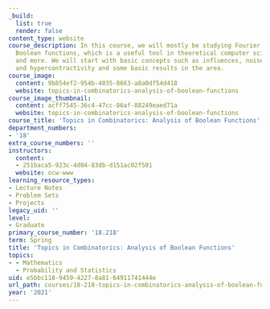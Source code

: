 ```yaml
---
_build:
  list: true
  render: false
content_type: website
course_description: In this course, we will mostly be studying Fourier analysis of
  Boolean functions, which is a useful tool in theoretical computer science, combinatorics,
  and more. We will start with basic concepts such as influences, noise sensitivity,
  and hypercontractivity and some basic results in the area.
course_image:
  content: 9b854ef2-954b-4035-8663-a8a0df54d418
  website: topics-in-combinatorics-analysis-of-boolean-functions
course_image_thumbnail:
  content: acff7545-36c4-47cc-86af-88249eaed71a
  website: topics-in-combinatorics-analysis-of-boolean-functions
course_title: 'Topics in Combinatorics: Analysis of Boolean Functions'
department_numbers:
- '18'
extra_course_numbers: ''
instructors:
  content:
  - 251baca5-923c-4d04-83db-d151ac02f501
  website: ocw-www
learning_resource_types:
- Lecture Notes
- Problem Sets
- Projects
legacy_uid: ''
level:
- Graduate
primary_course_number: '18.218'
term: Spring
title: 'Topics in Combinatorics: Analysis of Boolean Functions'
topics:
- - Mathematics
  - Probability and Statistics
uid: e5bbc118-9459-4227-8a81-64911741444e
url_path: courses/18-218-topics-in-combinatorics-analysis-of-boolean-functions-spring-2021
year: '2021'
---
```

